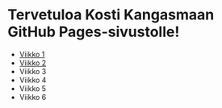 <html>
<head>
    <link rel="stylesheet" type="text/css" href="styles.css">
</head>
<body>
    <h1>Tervetuloa Kosti Kangasmaan GitHub Pages-sivustolle!</h1>
    <ul>
        <li><a href="index.md">Viikko 1<a/></li>
        <li><a href="vko2.md">Viikko 2<a/></li>
        <li>Viikko 3</li>
        <li>Viikko 4</li>
        <li>Viikko 5</li>
        <li>Viikko 6</li>
    </ul>
</body>
</html>
